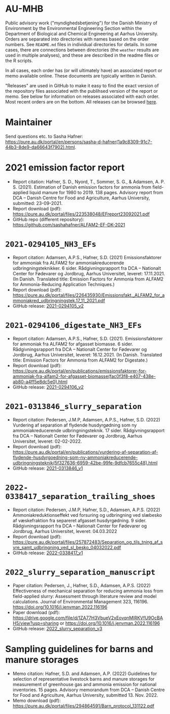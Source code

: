 # AU-MHB
Public advisory work ("myndighedsbetjening") for the Danish Ministry of Environment by the Environmental Engineering Section within the Department of Biological and Chemical Engineering at Aarhus University.
Orders are separated into directories with names based on the order numbers.
See `README.md` files in individual directories for details.
In some cases, there are connections between directories (the `weather` results are used in multiple analyses), and these are described in the readme files or the R scripts.

In all cases, each order has (or will ultimately have) an associated report or memo available online.
These documents are typically written in Danish.

"Releases" are used in GitHub to make it easy to find the exact version of the repository files associated with the publihsed version of the report or memo.
See below for information on releases associated with each order.
Most recent orders are on the bottom.
All releases can be browsed [here](https://github.com/sashahafner/AU-myndighedsbetjening/releases).

# Maintainer
Send questions etc. to Sasha Hafner: <https://pure.au.dk/portal/en/persons/sasha-d-hafner(1a9c8309-91c7-44b3-8de9-da66643f7902).html>.

# 2021 emission factor report
* Report citation: Hafner, S. D., Nyord, T., Sommer, S. G., & Adamsen, A. P. S. (2021). Estimation of Danish emission factors for ammonia from field-applied liquid manure for 1980 to 2019. 138 pages. Advisory report from DCA – Danish Centre for Food and Agriculture, Aarhus University, submitted: 23-09-2021.
* Report download (pdf): <https://pure.au.dk/portal/files/223538048/EFreport23092021.pdf>
* GitHub repo (different repository): <https://github.com/sashahafner/ALFAM2-EF-DK-2021> 

# `2021-0294105_NH3_EFs`
* Report citation: Adamsen, A.P.S., Hafner, S.D. (2021) Emissionsfaktorer for ammoniak fra ALFAM2 for ammoniakreducerende udbringningsteknikker. 6 sider. Rådgivningsrapport fra DCA – Nationalt Center for Fødevarer og Jordbrug, Aarhus Universitet, leveret: 17.11.2021. (In Danish. Translated title: Emission Factors for Ammonia from ALFAM2 for Ammonia-Reducing Application Techniques.)
* Report download (pdf): <https://pure.au.dk/portal/files/226435930/Emissionsfakt._ALFAM2_for_ammoniakred_udbringningstek.17_11_2021.pdf>
* GitHub release: [2021-0294105_v2](https://github.com/sashahafner/AU-myndighedsbetjening/releases/tag/2021-0294105_v2)

# `2021-0294106_digestate_NH3_EFs`
* Report citation: Adamsen, A.P.S., Hafner, S.D. (2021). Emissionsfaktorer for ammoniak fra ALFAM2 for afgasset biomasse. 6 sider. Rådgivningsrapport fra DCA – Nationalt Center for Fødevarer og Jordbrug, Aarhus Universitet, leveret: 16.12.2021. (In Danish. Translated title: Emission Factors for Ammonia from ALFAM2 for Digestate.)
* Report download (pdf): <https://pure.au.dk/portal/en/publications/emissionsfaktorer-for-ammoniak-fra-alfam2-for-afgasset-biomasse(fac0f3f8-e407-438e-ab80-a4ff5e8dc5e0).html>
* GitHub release: [2021-0294106_v2](https://github.com/sashahafner/AU-myndighedsbetjening/releases/tag/2021-0294106_v2) 

# `2021-0313846_slurry_separation`
* Report citation: Pedersen, J.M.P, Adamsen, A.P.S., Hafner, S.D. (2022) Vurdering af separation af flydende husdyrgødning som ny ammoniakreducerende udbringningsteknik. 17 sider. Rådgivningsrapport fra DCA – Nationalt Center for Fødevarer og Jordbrug, Aarhus Universitet, leveret: 02-02-2022.
* Report download (pdf): <https://pure.au.dk/portal/en/publications/vurdering-af-separation-af-flydende-husdyrgoedning-som-ny-ammoniakreducerende-udbringningsteknik(5f327636-6959-42be-99fe-9dfcb7655c48).html>
* GitHub release: [2021-0313846_v1](https://github.com/sashahafner/AU-myndighedsbetjening/releases/tag/2021-0313846_v1)

# `2022-0338417_separation_trailing_shoes`
* Report citation: Pedersen, J.M.P, Hafner, S.D., Adamsen, A.P.S. (2022) Ammoniakreduktionseffekt ved forsuring og udbringning ved slæbesko af væskefraktion fra separeret afgasset husdyrgødning. 9 sider. Rådgivningsrapport fra DCA – Nationalt Center for Fødevarer og Jordbrug, Aarhus Universitet, leveret: 04.03.2022
* Report download (pdf): <https://pure.au.dk/portal/files/257872483/Separation_og_tils_tning_af_syre_samt_udbringning_ved_sl_besko_04032022.pdf>
* GitHub release: [2022-0338417_v1](https://github.com/sashahafner/AU-myndighedsbetjening/releases/tag/2022-0338417_v1)

# `2022_slurry_separation_manuscript`
* Paper citation: Pedersen, J., Hafner, S.D., Adamsen, A.P.S. (2022) Effectiveness of mechanical separation for reducing ammonia loss from field-applied slurry: Assessment through literature review and model calculations. Journal of Environmental Management 323, 116196. <https://doi.org/10.1016/j.jenvman.2022.116196>
* Paper download (pdf): <https://drive.google.com/file/d/1ZA77H3VbueV2xEovqnMlRKVfU9OcBAH5/view?usp=sharing> or <https://doi.org/10.1016/j.jenvman.2022.116196>
* GitHub release: [2022_slurry_separation_v3](https://github.com/AU-BCE-EE/AU-MHB/releases/tag/2022_slurry_separation_v3)

# Sampling guidelines for barns and manure storages
* Memo citation: Hafner, S.D. and Adamsen, A.P. (2022) Guidelines for selection of representative livestock barns and manure storages for measurement of greenhouse gas and ammonia emission for national inventories. 15 pages. Advisory memorandum from DCA – Danish Centre for Food and Agriculture, Aarhus University, submitted 13. Nov. 2022.
* Memo download (pdf): <https://pure.au.dk/portal/files/294864591/Barn_protocol_131122.pdf>

